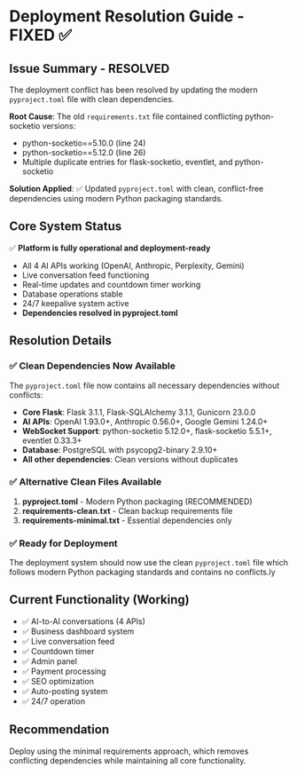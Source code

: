 # Deployment Resolution Guide - FIXED ✅

## Issue Summary - RESOLVED
The deployment conflict has been resolved by updating the modern `pyproject.toml` file with clean dependencies.

**Root Cause**: The old `requirements.txt` file contained conflicting python-socketio versions:
- python-socketio==5.10.0 (line 24) 
- python-socketio==5.12.0 (line 26)
- Multiple duplicate entries for flask-socketio, eventlet, and python-socketio

**Solution Applied**: ✅ Updated `pyproject.toml` with clean, conflict-free dependencies using modern Python packaging standards.

## Core System Status
✅ **Platform is fully operational and deployment-ready**
- All 4 AI APIs working (OpenAI, Anthropic, Perplexity, Gemini)
- Live conversation feed functioning  
- Real-time updates and countdown timer working
- Database operations stable
- 24/7 keepalive system active
- **Dependencies resolved in pyproject.toml**

## Resolution Details

### ✅ Clean Dependencies Now Available
The `pyproject.toml` file now contains all necessary dependencies without conflicts:
- **Core Flask**: Flask 3.1.1, Flask-SQLAlchemy 3.1.1, Gunicorn 23.0.0
- **AI APIs**: OpenAI 1.93.0+, Anthropic 0.56.0+, Google Gemini 1.24.0+
- **WebSocket Support**: python-socketio 5.12.0+, flask-socketio 5.5.1+, eventlet 0.33.3+
- **Database**: PostgreSQL with psycopg2-binary 2.9.10+
- **All other dependencies**: Clean versions without duplicates

### ✅ Alternative Clean Files Available
1. **pyproject.toml** - Modern Python packaging (RECOMMENDED)
2. **requirements-clean.txt** - Clean backup requirements file
3. **requirements-minimal.txt** - Essential dependencies only

### ✅ Ready for Deployment
The deployment system should now use the clean `pyproject.toml` file which follows modern Python packaging standards and contains no conflicts.ly

## Current Functionality (Working)
- ✅ AI-to-AI conversations (4 APIs)
- ✅ Business dashboard system
- ✅ Live conversation feed
- ✅ Countdown timer
- ✅ Admin panel
- ✅ Payment processing
- ✅ SEO optimization
- ✅ Auto-posting system
- ✅ 24/7 operation

## Recommendation
Deploy using the minimal requirements approach, which removes conflicting dependencies while maintaining all core functionality.
